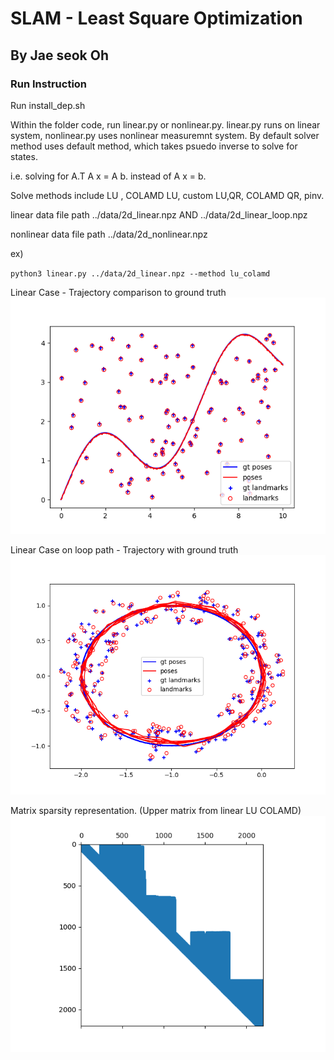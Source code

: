 # SLAM - Least Square Optimization

## By Jae seok Oh

### Run Instruction

Run install_dep.sh

Within the folder code, run linear.py or nonlinear.py.
linear.py runs on linear system, nonlinear.py uses nonlinear measuremnt system.
By default solver method uses default method, which takes psuedo inverse to solve for states.

i.e. solving for A.T A x = A b. instead of A x = b.

Solve methods include LU , COLAMD LU, custom LU,QR, COLAMD QR, pinv.

linear data file path ../data/2d_linear.npz AND ../data/2d_linear_loop.npz

nonlinear data file path ../data/2d_nonlinear.npz

ex)

`python3 linear.py ../data/2d_linear.npz --method lu_colamd`

Linear Case - Trajectory comparison to ground truth
![Test Image 1](results/linear_pinv_traj.png)

Linear Case on loop path - Trajectory with ground truth
![Test Image 2](results/linear_loop_pinv_traj.png)

Matrix sparsity representation. (Upper matrix from linear LU COLAMD)
![Test Image 3](results/linear_LUcolamd_mat.png)

